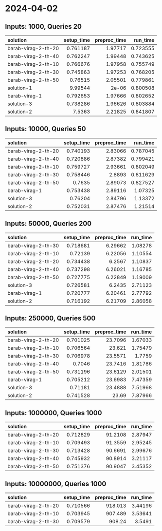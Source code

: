 # 2024-04-02

## Inputs: 1000, Queries 20

| solution            |   setup_time |   preproc_time |   run_time |
|:--------------------|-------------:|---------------:|-----------:|
| barab-virag-2-th-20 |     0.761187 |        1.97717 |   0.723555 |
| barab-virag-2-th-40 |     0.762247 |        1.99448 |   0.743625 |
| barab-virag-2-th-10 |     0.766676 |        1.97958 |   0.755749 |
| barab-virag-2-th-30 |     0.745863 |        1.97253 |   0.768205 |
| barab-virag-2-th-50 |     0.76515  |        2.05501 |   0.779861 |
| solution-1          |     9.99544  |        2e-06   |   0.800508 |
| barab-virag-1       |     0.792653 |        1.97666 |   0.802652 |
| solution-3          |     0.738286 |        1.96626 |   0.803884 |
| solution-2          |     7.5363   |        2.21825 |   0.841807 |

## Inputs: 10000, Queries 50

| solution            |   setup_time |   preproc_time |   run_time |
|:--------------------|-------------:|---------------:|-----------:|
| barab-virag-2-th-20 |     0.740193 |        2.83066 |   0.787045 |
| barab-virag-2-th-40 |     0.720886 |        2.87382 |   0.799421 |
| barab-virag-2-th-10 |     0.759727 |        2.93661 |   0.802049 |
| barab-virag-2-th-30 |     0.758446 |        2.8893  |   0.811629 |
| barab-virag-2-th-50 |     0.7635   |        2.89073 |   0.827527 |
| barab-virag-1       |     0.753438 |        2.89116 |   1.07325  |
| solution-3          |     0.76204  |        2.84796 |   1.13372  |
| solution-2          |     0.752031 |        2.87476 |   1.21514  |

## Inputs: 50000, Queries 200

| solution            |   setup_time |   preproc_time |   run_time |
|:--------------------|-------------:|---------------:|-----------:|
| barab-virag-2-th-30 |     0.718681 |        6.29662 |    1.08278 |
| barab-virag-2-th-10 |     0.72139  |        6.22056 |    1.10554 |
| barab-virag-2-th-20 |     0.734438 |        6.2567  |    1.10837 |
| barab-virag-2-th-40 |     0.737298 |        6.26021 |    1.16785 |
| barab-virag-2-th-50 |     0.727775 |        6.22849 |    1.19009 |
| solution-3          |     0.726581 |        6.2435  |    2.71123 |
| barab-virag-1       |     0.720777 |        6.20461 |    2.77792 |
| solution-2          |     0.716192 |        6.21709 |    2.86058 |

## Inputs: 250000, Queries 500

| solution            |   setup_time |   preproc_time |   run_time |
|:--------------------|-------------:|---------------:|-----------:|
| barab-virag-2-th-20 |     0.701025 |        23.7096 |    1.67033 |
| barab-virag-2-th-10 |     0.706564 |        23.621  |    1.75479 |
| barab-virag-2-th-30 |     0.706978 |        23.5571 |    1.7759  |
| barab-virag-2-th-40 |     0.7046   |        23.7416 |    1.81786 |
| barab-virag-2-th-50 |     0.731196 |        23.6129 |    2.01501 |
| barab-virag-1       |     0.705212 |        23.6983 |    7.47359 |
| solution-3          |     0.71181  |        23.4888 |    7.51968 |
| solution-2          |     0.741528 |        23.69   |    7.87966 |

## Inputs: 1000000, Queries 1000

| solution            |   setup_time |   preproc_time |   run_time |
|:--------------------|-------------:|---------------:|-----------:|
| barab-virag-2-th-20 |     0.712829 |        91.2108 |    2.87947 |
| barab-virag-2-th-10 |     0.709493 |        91.3559 |    2.95245 |
| barab-virag-2-th-30 |     0.713428 |        90.6691 |    2.99676 |
| barab-virag-2-th-40 |     0.745932 |        90.8914 |    3.21117 |
| barab-virag-2-th-50 |     0.751376 |        90.9047 |    3.45352 |

## Inputs: 10000000, Queries 1000

| solution            |   setup_time |   preproc_time |   run_time |
|:--------------------|-------------:|---------------:|-----------:|
| barab-virag-2-th-20 |     0.710566 |        918.013 |    3.44196 |
| barab-virag-2-th-10 |     0.703945 |        907.489 |    3.53641 |
| barab-virag-2-th-30 |     0.709579 |        908.24  |    3.5491  |